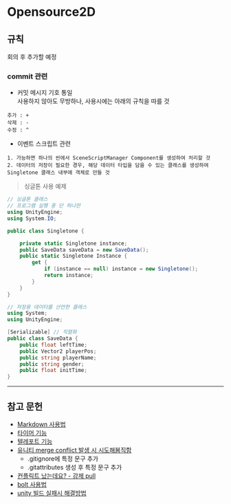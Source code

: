 # Opensource2D

## 규칙
회의 후 추가할 예정

### commit 관련

* 커밋 메시지 기호 통일   
사용하지 않아도 무방하나, 사용시에는 아래의 규칙을 따를 것
```
추가 : +
삭제 : -
수정 : ^
```

* 이벤트 스크립트 관련
```
1. 가능하면 하나의 씬에서 SceneScriptManager Component를 생성하여 처리할 것
2. 데이터의 저장이 필요한 경우, 해당 데이터 타입을 담을 수 있는 클래스를 생성하여 Singletone 클래스 내부에 객체로 만들 것
```
> 싱글톤 사용 예제
```c#
// 싱글톤 클래스
// 프로그램 실행 중 단 하나만 
using UnityEngine;
using System.IO;

public class Singletone {

    private static Singletone instance;
    public SaveData saveData = new SaveData();
    public static Singletone Instance {
        get {
            if (instance == null) instance = new Singletone();
            return instance;
        }
    }
}
```
```c#
// 저장용 데이터를 선언한 클래스
using System;
using UnityEngine;

[Serializable] // 직렬화
public class SaveData {
    public float leftTime;
    public Vector2 playerPos;
    public string playerName;
    public string gender;
    public float initTime;
}
```

* * *
## 참고 문헌
* [Markdown 사용법](https://gist.github.com/ihoneymon/652be052a0727ad59601)
* [타이머 기능](https://youtu.be/9wAOJC6j1R4)
* [텔레포트 기능](https://youtu.be/9JvZwMmEydQ)
* [유니티 merge conflict 발생 시 시도해봄직함](https://cookiehcl.tistory.com/1)
    - .gitignore에 특정 문구 추가
    - .gitattributes 생성 후 특정 문구 추가
* [컨플릭트 났는데요? - 강제 pull](https://mosei.tistory.com/m/entry/GIT-git-pull-%EC%8B%9C-merge-%EC%98%A4%EB%A5%98%EA%B0%80-%EB%82%A0%EB%95%8C-%EA%B0%95%EC%A0%9C-git-pull-%EB%8D%AE%EC%96%B4%EC%93%B0%EA%B8%B0-%EB%B0%A9%EB%B2%95)
* [bolt 사용법](https://young-94.tistory.com/m/55)
* [unity 빌드 실패시 해결방법](https://citynetc.tistory.com/231)